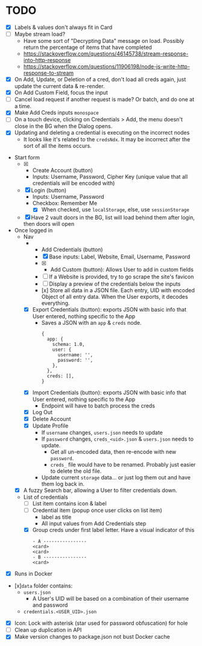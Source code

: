 # TODO

- [x] Labels & values don't always fit in Card
- [ ] Maybe stream load?
  - Have some sort of "Decrypting Data" message on load. Possibly return the
  percentage of items that have completed
  - https://stackoverflow.com/questions/46145738/stream-response-into-http-response
  - https://stackoverflow.com/questions/11906198/node-js-write-http-response-to-stream
- [x] On Add, Update, or Deletion of a cred, don't load all creds again, just
update the current data & re-render.
- [x] On Add Custom Field, focus the input
- [ ] Cancel load request if another request is made? Or batch, and do one at a time.
- [x] Make Add Creds inputs `monospace`
- [ ] On a touch device, clicking on Credentials > Add, the menu doesn't close in the BG when the Dialog opens.
- [x] Updating and deleting a credential is executing on the incorrect nodes
  - It looks like it's related to the `credsNdx`. It may be incorrect after the
  sort of all the items occurs.

- Start form
  - [x] + Create Account (button)
    - Inputs: Username, Password, Cipher Key (unique value that all credentials will be encoded with)
  - [x] Login (button)
    - Inputs: Username, Password
    - Checkbox: Remember Me
      - [x] ‎When checked, use `localStorage`, else, use `sessionStorage`
  - [x] Have 2 vault doors in the BG, list will load behind them after login, then doors will open 
- Once logged in
  - Nav
    - + Add Credentials (button)
      - [x] Base inputs: Label, Website, Email, Username, Password
      - [x] + Add Custom (button): Allows User to add in custom fields
      - [ ] If a Website is provided, try to go scrape the site's favicon
      - [ ] Display a preview of the credentials below the inputs
      - ‎[x] Store all data in a JSON file. Each entry, UID with encoded Object of all entry data. When the User exports, it decodes everything. 
    - [x] Export Credentials (button): exports JSON with basic info that User entered, nothing specific to the App
      - Saves a JSON with an `app` & `creds` node.
        ```
        {
          app: {
            schema: 1.0,
            user: {
              username: '',
              password: '',
            },
          },
          creds: [],  
        }
        ```
    - [x] Import Credentials (button): exports JSON with basic info that User entered, nothing specific to the App
      - Endpoint will have to batch process the creds
    - [x] Log Out
    - [x] Delete Account
    - [x] Update Profile
      - If `username` changes, `users.json` needs to update
      - If `password` changes, `creds_<uid>.json` & `users.json` needs to update.
        - Get all un-encoded data, then re-encode with new `password`.
        - `creds_` file would have to be renamed. Probably just easier to delete the old file.
      - Update current `storage` data... or just log them out and have them log back in.
  - [x] A fuzzy Search bar, allowing a User to filter credentials down.
  - List of credentials
    - [ ] List item contains icon & label
    - [ ] Credential item (popup once user clicks on list item)
      - label as title
      - All input values from Add Credentials step
    - [x] Group creds under first label letter. Have a visual indicator of this
      ```
      - A ----------------
      <card>
      <card>
      - B ----------------
      <card>
      ```
- [x] Runs in Docker
- [x]‎`data` folder contains:
  - ‎`users.json`
    - ‎A User's UID will be based on a combination of their username and password
  - ‎`credentials.<USER_UID>.json`
- [x] Icon: Lock with asterisk (star used for password obfuscation) for hole
- [ ] Clean up duplication in API
- [x] Make version changes to package.json not bust Docker cache
